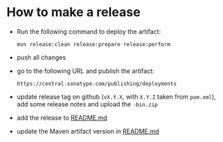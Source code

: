 How to make a release
=====================

* Run the following command to deploy the artifact:

  ```
  mvn release:clean release:prepare release:perform
  ```

* push all changes

* go to the following URL and publish the artifact:

  ```
  https://central.sonatype.com/publishing/deployments
  ```

* update release tag on github (`vX.Y.X`, with `X.Y.Z` taken from 
  `pom.xml`), add some release notes and upload the `-bin.zip`

* add the release to [README.md](README.md#releases)

* update the Maven artifact version in [README.md](README.md#maven)

